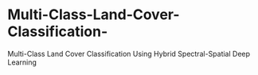# Multi-Class-Land-Cover-Classification-
Multi-Class Land Cover Classification  Using Hybrid Spectral-Spatial Deep Learning
